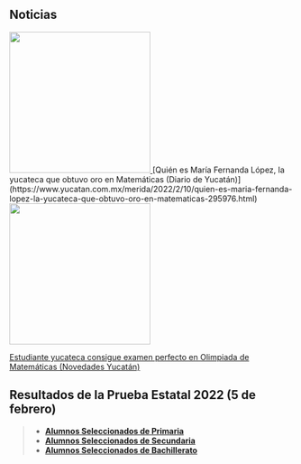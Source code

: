## Noticias

<a href="https://www.yucatan.com.mx/merida/2022/2/10/quien-es-maria-fernanda-lopez-la-yucateca-que-obtuvo-oro-en-matematicas-295976.html">
<img src="https://www.yucatan.com.mx/u/fotografias/m/2022/2/10/f800x450-530996_582442_5050.jpg"  width="250"/>
</a>
[Quién es María Fernanda López, la yucateca que obtuvo oro en Matemáticas (Diario de Yucatán)](https://www.yucatan.com.mx/merida/2022/2/10/quien-es-maria-fernanda-lopez-la-yucateca-que-obtuvo-oro-en-matematicas-295976.html)


<a href="https://sipse.com/novedades-yucatan/estudiante-yucateca-consigue-examen-perfecto-en-olimpiada-de-matematicas-418299.html">
<img src="https://images.sipse.com/UJ13B_2Y0rsGxIIQb82suxjiU-I=/827x508/smart/filters:format(webp)/2022/02/08/1644352564754.jpg"  width="250"><p></p>
Estudiante yucateca consigue examen perfecto en Olimpiada de Matemáticas (Novedades Yucatán)
  </a>

## Resultados de la Prueba Estatal 2022 (5 de febrero)

> * **[Alumnos Seleccionados de Primaria](pdf/2022/2022-PRIMARIA-PDF.pdf)**
> * **[Alumnos Seleccionados de Secundaria](pdf/2022/2022-SECUNDARIA-PDF.pdf)**
> * **[Alumnos Seleccionados de Bachillerato](pdf/2022/2022-BACHILLERATO-PDF.pdf)**

